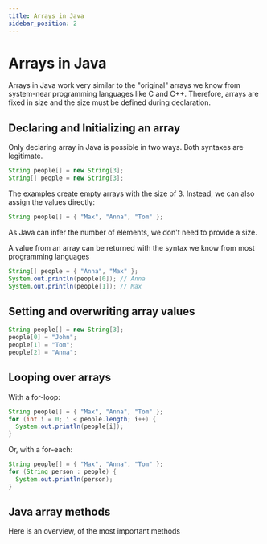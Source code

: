 ```yaml
---
title: Arrays in Java
sidebar_position: 2
---
```


# Arrays in Java

Arrays in Java work very similar to the "original" arrays we know from system-near programming languages like C and C++.
Therefore, arrays are fixed in size and the size must be defined during declaration.

## Declaring and Initializing an array

Only declaring array in Java is possible in two ways. Both syntaxes are legitimate.

```java
String people[] = new String[3];
String[] people = new String[3];
```

The examples create empty arrays with the size of 3. Instead, we can also assign the values
directly:

```java
String people[] = { "Max", "Anna", "Tom" };
```

As Java can infer the number of elements, we don't need to provide a size.

A value from an array can be returned with the syntax we know from most programming languages

```java
String[] people = { "Anna", "Max" };
System.out.println(people[0]); // Anna
System.out.println(people[1]); // Max
```

## Setting and overwriting array values

```java
String people[] = new String[3];
people[0] = "John";
people[1] = "Tom";
people[2] = "Anna";
```

## Looping over arrays

With a for-loop:

```java
String people[] = { "Max", "Anna", "Tom" };
for (int i = 0; i < people.length; i++) {
  System.out.println(people[i]);
}
```

Or, with a for-each:

```java
String people[] = { "Max", "Anna", "Tom" };
for (String person : people) {
  System.out.println(person);
}
```

## Java array methods

Here is an overview, of the most important methods
